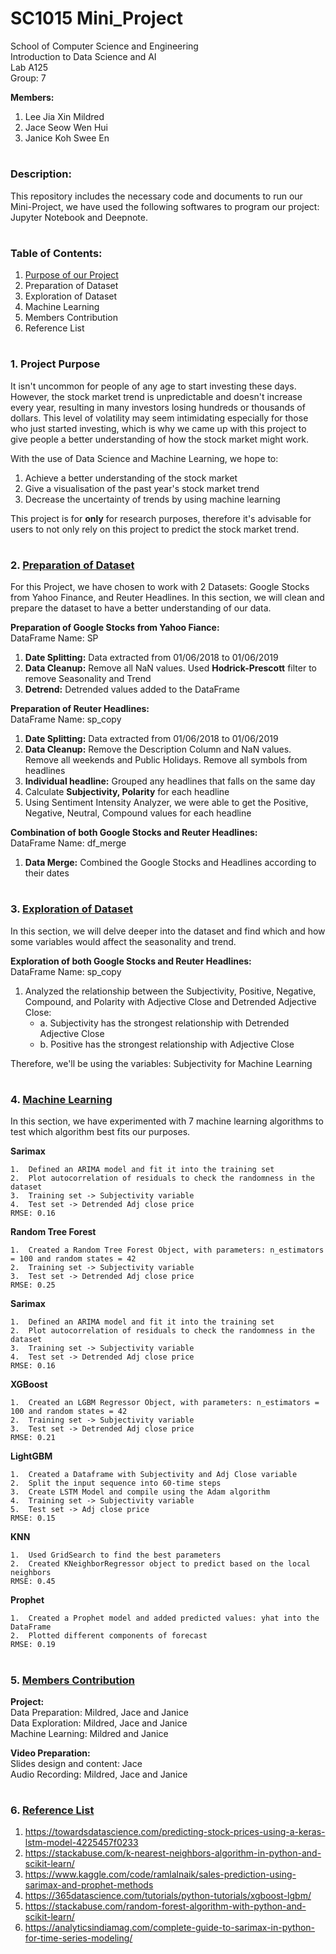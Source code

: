 # SC1015 Mini_Project
School of Computer Science and Engineering  
Introduction to Data Science and AI  
Lab A125  
Group: 7  

**Members:**
   1. Lee Jia Xin Mildred
   2. Jace Seow Wen Hui
   3. Janice Koh Swee En
#
### Description:

This repository includes the necessary code and documents to run our Mini-Project, we have used the following softwares to program our project: Jupyter Notebook and Deepnote. 

#
### Table of Contents:
   1. [Purpose of our Project](#project-purpose)
   2. Preparation of Dataset
   3. Exploration of Dataset
   4. Machine Learning
   5. Members Contribution
   6. Reference List
#
### 1. Project Purpose
It isn't uncommon for people of any age to start investing these days. However, the stock market trend is unpredictable and doesn't increase every year, resulting in many investors losing hundreds or thousands of dollars. This level of volatility may seem intimidating especially for those who just started investing, which is why we came up with this project to give people a better understanding of how the stock market might work.


With the use of Data Science and Machine Learning, we hope to: 
   1. Achieve a better understanding of the stock market
   2. Give a visualisation of the past year's stock market trend 
   3. Decrease the uncertainty of trends by using machine learning

This project is for **only** for research purposes, therefore it's advisable for users to not only rely on this project to predict the stock market trend.
#
### 2. [Preparation of Dataset](#preparation-of-dataset)
For this Project, we have chosen to work with 2 Datasets: Google Stocks from Yahoo Finance, and Reuter Headlines. In this section, we will clean and prepare the dataset to have a better understanding of our data.     


**Preparation of Google Stocks from Yahoo Fiance:**  
   DataFrame Name: SP
   1. **Date Splitting:** Data extracted from 01/06/2018 to 01/06/2019
   2. **Data Cleanup:** Remove all NaN values. Used **Hodrick-Prescott** filter to remove Seasonality and Trend
   3. **Detrend:** Detrended values added to the DataFrame     
    
    
**Preparation of Reuter Headlines:**     
   DataFrame Name: sp_copy
   1. **Date Splitting:** Data extracted from 01/06/2018 to 01/06/2019
   2. **Data Cleanup:** Remove the Description Column and NaN values. Remove all weekends and Public Holidays. Remove all symbols from headlines
   3. **Individual headline:** Grouped any headlines that falls on the same day  
   4. Calculate **Subjectivity, Polarity** for each headline
   5. Using Sentiment Intensity Analyzer, we were able to get the Positive, Negative, Neutral, Compound values for each headline
    
 
**Combination of both Google Stocks and Reuter Headlines:**    
   DataFrame Name: df_merge
   1. **Data Merge:** Combined the Google Stocks and Headlines according to their dates  
    
#
### 3. [Exploration of Dataset](#exploration-of-dataset)
In this section, we will delve deeper into the dataset and find which and how some variables would affect the seasonality and trend.


**Exploration of both Google Stocks and Reuter Headlines:**  
   DataFrame Name: sp_copy
   1. Analyzed the relationship between the Subjectivity, Positive, Negative, Compound, and Polarity with Adjective Close and Detrended Adjective Close:   
       - a. Subjectivity has the strongest relationship with Detrended Adjective Close  
       - b. Positive has the strongest relationship with Adjective Close  
   
   
Therefore, we'll be using the variables: Subjectivity for Machine Learning
#
### 4. [Machine Learning](#machine-learning)
In this section, we have experimented with 7 machine learning algorithms to test which algorithm best fits our purposes.  


**Sarimax**

    1.	Defined an ARIMA model and fit it into the training set
    2.	Plot autocorrelation of residuals to check the randomness in the dataset
    3.	Training set -> Subjectivity variable
    4.	Test set -> Detrended Adj close price
    RMSE: 0.16



**Random Tree Forest**

    1.	Created a Random Tree Forest Object, with parameters: n_estimators = 100 and random states = 42
    2.	Training set -> Subjectivity variable
    3.	Test set -> Detrended Adj close price
    RMSE: 0.25


**Sarimax**

    1.	Defined an ARIMA model and fit it into the training set
    2.	Plot autocorrelation of residuals to check the randomness in the dataset
    3.	Training set -> Subjectivity variable
    4.	Test set -> Detrended Adj close price
    RMSE: 0.16


**XGBoost**

    1.	Created an LGBM Regressor Object, with parameters: n_estimators = 100 and random states = 42
    2.	Training set -> Subjectivity variable
    3.	Test set -> Detrended Adj close price
    RMSE: 0.21


**LightGBM**

    1.	Created a Dataframe with Subjectivity and Adj Close variable
    2.	Split the input sequence into 60-time steps
    3.	Create LSTM Model and compile using the Adam algorithm
    4.	Training set -> Subjectivity variable
    5.	Test set -> Adj close price
    RMSE: 0.15


**KNN**

    1.	Used GridSearch to find the best parameters
    2.	Created KNeighborRegressor object to predict based on the local neighbors
    RMSE: 0.45


**Prophet**

    1.	Created a Prophet model and added predicted values: yhat into the DataFrame
    2.	Plotted different components of forecast
    RMSE: 0.19

#
### 5. [Members Contribution](#machine-contributions)

**Project:**  
Data Preparation: Mildred, Jace and Janice  
Data Exploration: Mildred, Jace and Janice  
Machine Learning: Mildred and Janice  


**Video Preparation:**  
Slides design and content: Jace  
Audio Recording: Mildred, Jace and Janice  

#
### 6. [Reference List](#reference-list)
1. https://towardsdatascience.com/predicting-stock-prices-using-a-keras-lstm-model-4225457f0233
2. https://stackabuse.com/k-nearest-neighbors-algorithm-in-python-and-scikit-learn/
3. https://www.kaggle.com/code/ramlalnaik/sales-prediction-using-sarimax-and-prophet-methods
4. https://365datascience.com/tutorials/python-tutorials/xgboost-lgbm/
5. https://stackabuse.com/random-forest-algorithm-with-python-and-scikit-learn/
6. https://analyticsindiamag.com/complete-guide-to-sarimax-in-python-for-time-series-modeling/



